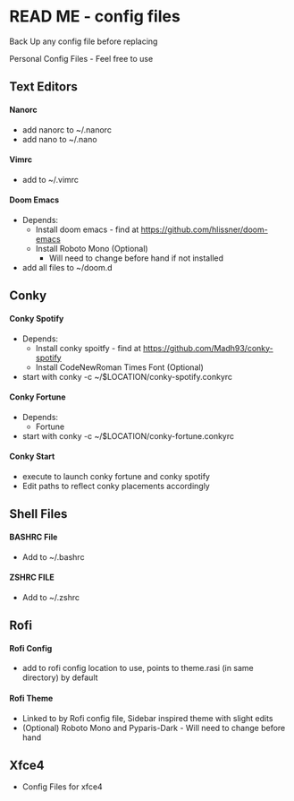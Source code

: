 # READ ME - config files

Back Up any config file before replacing

Personal  Config Files - Feel free to use

## Text Editors

#### Nanorc

- add nanorc to ~/.nanorc
- add nano to ~/.nano

#### Vimrc

- add to ~/.vimrc

#### Doom Emacs

- Depends:
  - Install doom emacs - find at https://github.com/hlissner/doom-emacs
  - Install Roboto Mono (Optional)
    - Will need to change before hand if not installed
- add all files to ~/doom.d

## Conky

#### Conky Spotify

- Depends:
  - Install conky spoitfy - find at https://github.com/Madh93/conky-spotify
  - Install CodeNewRoman Times Font (Optional)
- start with conky -c ~/$LOCATION/conky-spotify.conkyrc

#### Conky Fortune

- Depends: 
  - Fortune
- start with conky -c ~/$LOCATION/conky-fortune.conkyrc

#### Conky Start

* execute to launch conky fortune and conky spotify
* Edit paths to reflect conky placements accordingly

## Shell Files

#### BASHRC File

- Add to ~/.bashrc

#### ZSHRC FILE

- Add to ~/.zshrc

## Rofi

#### Rofi Config

- add to rofi config location to use, points to theme.rasi (in same directory) by default

#### Rofi Theme

- Linked to by Rofi config file, Sidebar inspired theme with slight edits
- (Optional) Roboto Mono and Pyparis-Dark - Will need to change before hand

## Xfce4

- Config Files for xfce4

